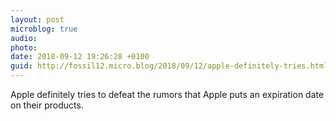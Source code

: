 ```yaml
---
layout: post
microblog: true
audio: 
photo: 
date: 2018-09-12 19:26:28 +0100
guid: http://fossil12.micro.blog/2018/09/12/apple-definitely-tries.html
---
```

Apple definitely tries to defeat the rumors that Apple puts an expiration date on their products.
